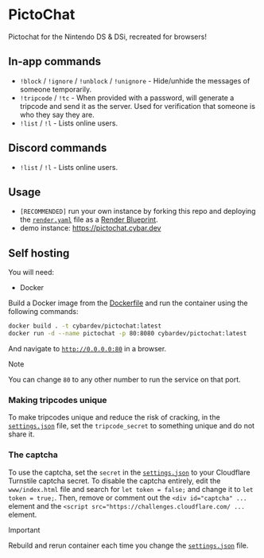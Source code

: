 # PictoChat

Pictochat for the Nintendo DS & DSi, recreated for browsers!

## In-app commands

- `!block` / `!ignore` / `!unblock` / `!unignore` - Hide/unhide the messages of someone temporarily.
- `!tripcode` / `!tc` - When provided with a password, will generate a tripcode and send it as the server. Used for verification that someone is who they say they are.
- `!list` / `!l` - Lists online users.

## Discord commands

- `!list` / `!l` - Lists online users.

## Usage

- `[RECOMMENDED]` run your own instance by forking this repo and deploying the [`render.yaml`](./render.yaml) file as a [Render Blueprint](https://render.com/docs/infrastructure-as-code).
- demo instance: <https://pictochat.cybar.dev>

## Self hosting

You will need:

- Docker

Build a Docker image from the [Dockerfile](./Dockerfile) and run the container using the following commands:

```sh
docker build . -t cybardev/pictochat:latest
docker run -d --name pictochat -p 80:8080 cybardev/pictochat:latest
```

And navigate to [`http://0.0.0.0:80`](http://0.0.0.0:80) in a browser.

> [!NOTE]
> You can change `80` to any other number to run the service on that port.

### Making tripcodes unique

To make tripcodes unique and reduce the risk of cracking, in the [`settings.json`](./src/main/resources/settings.json) file, set the `tripcode_secret` to something unique and do not share it.

### The captcha

To use the captcha, set the `secret` in the [`settings.json`](./src/main/resources/settings.json) to your Cloudflare Turnstile captcha secret.
To disable the captcha entirely, edit the `www/index.html` file and search for `let token = false;` and change it to `let token = true;`. Then, remove or comment out the `<div id="captcha" ...` element and the `<script src="https://challenges.cloudflare.com/ ...` element.

> [!IMPORTANT]
> Rebuild and rerun container each time you change the [`settings.json`](./src/main/resources/settings.json) file.
